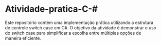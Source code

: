 # Atividade-pratica-C-#
Este repositório contém uma implementação prática utilizando a estrutura de controle switch case em C#. O objetivo da atividade é demonstrar o uso do switch case para simplificar a escolha entre múltiplas opções de maneira eficiente.
